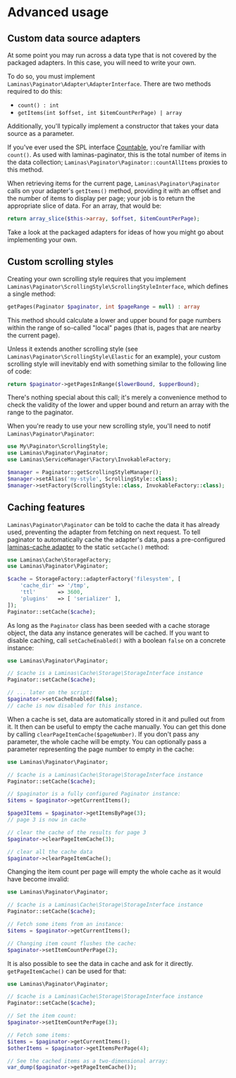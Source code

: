 # Advanced usage

## Custom data source adapters

At some point you may run across a data type that is not covered by the packaged
adapters. In this case, you will need to write your own.

To do so, you must implement `Laminas\Paginator\Adapter\AdapterInterface`. There
are two methods required to do this:

- `count() : int`
- `getItems(int $offset, int $itemCountPerPage) | array`

Additionally, you'll typically implement a constructor that takes your data
source as a parameter.

If you've ever used the SPL interface [Countable](http://php.net/Countable),
you're familiar with `count()`. As used with laminas-paginator, this is the total
number of items in the data collection; `Laminas\Paginator\Paginator::countAllItems`
proxies to this method.

When retrieving items for the current page, `Laminas\Paginator\Paginator` calls on
your adapter's `getItems()` method, providing it with an offset and the number
of items to display per page; your job is to return the appropriate slice of
data. For an array, that would be:

```php
return array_slice($this->array, $offset, $itemCountPerPage);
```

Take a look at the packaged adapters for ideas of how you might go about
implementing your own.

## Custom scrolling styles

Creating your own scrolling style requires that you implement
`Laminas\Paginator\ScrollingStyle\ScrollingStyleInterface`, which defines a single
method:

```php
getPages(Paginator $paginator, int $pageRange = null) : array
```

This method should calculate a lower and upper bound for page numbers within the
range of so-called "local" pages (that is, pages that are nearby the current
page).

Unless it extends another scrolling style (see
`Laminas\Paginator\ScrollingStyle\Elastic` for an example), your custom scrolling
style will inevitably end with something similar to the following line of code:

```php
return $paginator->getPagesInRange($lowerBound, $upperBound);
```

There's nothing special about this call; it's merely a convenience method to
check the validity of the lower and upper bound and return an array with the range
to the paginator.

When you're ready to use your new scrolling style, you'll need to notif
`Laminas\Paginator\Paginator`:

```php
use My\Paginator\ScrollingStyle;
use Laminas\Paginator\Paginator;
use Laminas\ServiceManager\Factory\InvokableFactory;

$manager = Paginator::getScrollingStyleManager();
$manager->setAlias('my-style', ScrollingStyle::class);
$manager->setFactory(ScrollingStyle::class, InvokableFactory::class);
```

## Caching features

`Laminas\Paginator\Paginator` can be told to cache the data it has already used,
preventing the adapter from fetching on next request. To tell
paginator to automatically cache the adapter's data, pass a pre-configured
[laminas-cache adapter](https://docs.laminas.dev/laminas-cache/storage/adapter/)
to the static `setCache()` method:

```php
use Laminas\Cache\StorageFactory;
use Laminas\Paginator\Paginator;

$cache = StorageFactory::adapterFactory('filesystem', [
    'cache_dir' => '/tmp',
    'ttl'       => 3600,
    'plugins'   => [ 'serializer' ],
]);
Paginator::setCache($cache);
```

As long as the `Paginator` class has been seeded with a cache storage object,
the data any instance generates will be cached. If you want to disable caching, call
`setCacheEnabled()` with a boolean `false` on a concrete instance:

```php
use Laminas\Paginator\Paginator;

// $cache is a Laminas\Cache\Storage\StorageInterface instance
Paginator::setCache($cache);

// ... later on the script:
$paginator->setCacheEnabled(false);
// cache is now disabled for this instance.
```

When a cache is set, data are automatically stored in it and pulled out from it.
It then can be useful to empty the cache manually. You can get this done by
calling `clearPageItemCache($pageNumber)`. If you don't pass any parameter, the
whole cache will be empty. You can optionally pass a parameter representing the
page number to empty in the cache:

```php
use Laminas\Paginator\Paginator;

// $cache is a Laminas\Cache\Storage\StorageInterface instance
Paginator::setCache($cache);

// $paginator is a fully configured Paginator instance:
$items = $paginator->getCurrentItems();

$page3Items = $paginator->getItemsByPage(3);
// page 3 is now in cache

// clear the cache of the results for page 3
$paginator->clearPageItemCache(3);

// clear all the cache data
$paginator->clearPageItemCache();
```

Changing the item count per page will empty the whole cache as it would have
become invalid:

```php
use Laminas\Paginator\Paginator;

// $cache is a Laminas\Cache\Storage\StorageInterface instance
Paginator::setCache($cache);

// Fetch some items from an instance:
$items = $paginator->getCurrentItems();

// Changing item count flushes the cache:
$paginator->setItemCountPerPage(2);
```

It is also possible to see the data in cache and ask for it directly.
`getPageItemCache()` can be used for that:

```php
use Laminas\Paginator\Paginator;

// $cache is a Laminas\Cache\Storage\StorageInterface instance
Paginator::setCache($cache);

// Set the item count:
$paginator->setItemCountPerPage(3);

// Fetch some items:
$items = $paginator->getCurrentItems();
$otherItems = $paginator->getItemsPerPage(4);

// See the cached items as a two-dimensional array:
var_dump($paginator->getPageItemCache());
```
